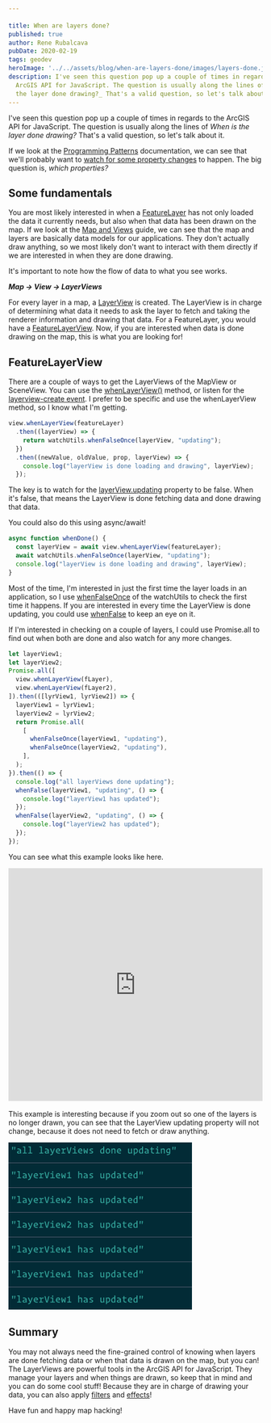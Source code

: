 ```yaml
---

title: When are layers done?
published: true
author: Rene Rubalcava
pubDate: 2020-02-19
tags: geodev
heroImage: '../../assets/blog/when-are-layers-done/images/layers-done.jpg'
description: I've seen this question pop up a couple of times in regards to the
  ArcGIS API for JavaScript. The question is usually along the lines of _When is
  the layer done drawing?_ That's a valid question, so let's talk about it.
---
```


I've seen this question pop up a couple of times in regards to the ArcGIS API
for JavaScript. The question is usually along the lines of _When is the layer
done drawing?_ That's a valid question, so let's talk about it.

If we look at the
[Programming Patterns](https://developers.arcgis.com/javascript/latest/guide/programming-patterns)
documentation, we can see that we'll probably want to
[watch for some property changes](https://developers.arcgis.com/javascript/latest/guide/programming-patterns/#watching-for-property-changes)
to happen. The big question is, _which properties?_

## Some fundamentals

You are most likely interested in when a
[FeatureLayer](https://developers.arcgis.com/javascript/latest/api-reference/esri-layers-FeatureLayer.html)
has not only loaded the data it currently needs, but also when that data has
been drawn on the map. If we look at the
[Map and Views](https://developers.arcgis.com/javascript/latest/guide/maps-and-views/)
guide, we can see that the map and layers are basically data models for our
applications. They don't actually draw anything, so we most likely don't want to
interact with them directly if we are interested in when they are done drawing.

It's important to note how the flow of data to what you see works.

_**Map -> View -> LayerViews**_

For every layer in a map, a
[LayerView](https://developers.arcgis.com/javascript/latest/api-reference/esri-views-layers-LayerView.html)
is created. The LayerView is in charge of determining what data it needs to ask
the layer to fetch and taking the renderer information and drawing that data.
For a FeatureLayer, you would have a
[FeatureLayerView](https://developers.arcgis.com/javascript/latest/api-reference/esri-views-layers-FeatureLayerView.html).
Now, if you are interested when data is done drawing on the map, this is what
you are looking for!

## FeatureLayerView

There are a couple of ways to get the LayerViews of the MapView or SceneView.
You can use the
[whenLayerView()](https://developers.arcgis.com/javascript/latest/api-reference/esri-views-layers-FeatureLayerView.html)
method, or listen for the
[layerview-create event](https://developers.arcgis.com/javascript/latest/api-reference/esri-views-MapView.html#event-layerview-create).
I prefer to be specific and use the whenLayerView method, so I know what I'm
getting.

```js
view.whenLayerView(featureLayer)
  .then((layerView) => {
    return watchUtils.whenFalseOnce(layerView, "updating");
  })
  .then((newValue, oldValue, prop, layerView) => {
    console.log("layerView is done loading and drawing", layerView);
  });
```

The key is to watch for the
[layerView.updating](https://developers.arcgis.com/javascript/latest/api-reference/esri-views-layers-FeatureLayerView.html#updating)
property to be false. When it's false, that means the LayerView is done fetching
data and done drawing that data.

You could also do this using async/await!

```js
async function whenDone() {
  const layerView = await view.whenLayerView(featureLayer);
  await watchUtils.whenFalseOnce(layerView, "updating");
  console.log("layerView is done loading and drawing", layerView);
}
```

Most of the time, I'm interested in just the first time the layer loads in an
application, so I use
[whenFalseOnce](https://developers.arcgis.com/javascript/latest/api-reference/esri-core-watchUtils.html#whenFalseOnce)
of the watchUtils to check the first time it happens. If you are interested in
every time the LayerView is done updating, you could use
[whenFalse](https://developers.arcgis.com/javascript/latest/api-reference/esri-core-watchUtils.html#whenFalse)
to keep an eye on it.

If I'm interested in checking on a couple of layers, I could use Promise.all to
find out when both are done and also watch for any more changes.

```js
let layerView1;
let layerView2;
Promise.all([
  view.whenLayerView(fLayer),
  view.whenLayerView(fLayer2),
]).then(([lyrView1, lyrView2]) => {
  layerView1 = lyrView1;
  layerView2 = lyrView2;
  return Promise.all(
    [
      whenFalseOnce(layerView1, "updating"),
      whenFalseOnce(layerView2, "updating"),
    ],
  );
}).then(() => {
  console.log("all layerViews done updating");
  whenFalse(layerView1, "updating", () => {
    console.log("layerView1 has updated");
  });
  whenFalse(layerView2, "updating", () => {
    console.log("layerView2 has updated");
  });
});
```

You can see what this example looks like here.

<iframe height="461" style="width: 100%;" scrolling="no" title="LayerView - When Things are Done" src="https://codepen.io/odoe/embed/preview/gOpadzL?height=461&amp;theme-id=light&amp;default-tab=js,result" frameborder="no" allowtransparency="true" allowfullscreen="true">See the Pen <a href='https://codepen.io/odoe/pen/gOpadzL'>LayerView - When Things are Done</a> by Rene Rubalcava (<a href='https://codepen.io/odoe'>@odoe</a>) on <a href='https://codepen.io'>CodePen</a>. </iframe>

This example is interesting because if you zoom out so one of the layers is no
longer drawn, you can see that the LayerView updating property will not change,
because it does not need to fetch or draw anything.

![Console logs of LayerViews](../../assets/blog/when-are-layers-done/images/image-3.png)

## Summary

You may not always need the fine-grained control of knowing when layers are done
fetching data or when that data is drawn on the map, but you can! The LayerViews
are powerful tools in the ArcGIS API for JavaScript. They manage your layers and
when things are drawn, so keep that in mind and you can do some cool stuff!
Because they are in charge of drawing your data, you can also apply
[filters](https://developers.arcgis.com/javascript/latest/api-reference/esri-views-layers-FeatureLayerView.html#filter)
and
[effects](https://developers.arcgis.com/javascript/latest/api-reference/esri-views-layers-FeatureLayerView.html#effect)!

Have fun and happy map hacking!
